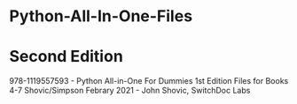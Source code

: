 # Python-All-In-One-Files
# Second Edition
978-1119557593  - Python All-in-One For Dummies 1st Edition Files for Books 4-7 Shovic/Simpson 
Febrary 2021 - John Shovic, SwitchDoc Labs
